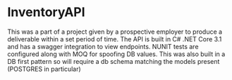 # InventoryAPI

This was a part of a project given by a prospective employer to produce a deliverable within a set period of time. The API is built in C# .NET Core 3.1 and has
a swagger integration to view endpoints. NUNIT tests are configured along with MOQ for spoofing DB values. This was also built in a DB first pattern so will require a 
db schema matching the models present (POSTGRES in particular)
